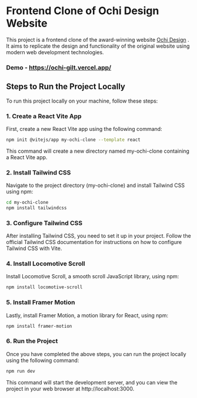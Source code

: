 
# Frontend Clone of Ochi Design Website

This project is a frontend clone of the award-winning website [Ochi Design](https://ochi.design/) . It aims to replicate the design and functionality of the original website using modern web development technologies.

### Demo - https://ochi-gilt.vercel.app/

## Steps to Run the Project Locally

To run this project locally on your machine, follow these steps:

### 1. Create a React Vite App
First, create a new React Vite app using the following command:

```bash
npm init @vitejs/app my-ochi-clone --template react
```

This command will create a new directory named my-ochi-clone containing a React Vite app.

### 2. Install Tailwind CSS
Navigate to the project directory (my-ochi-clone) and install Tailwind CSS using npm:

```bash
cd my-ochi-clone
npm install tailwindcss
```

### 3. Configure Tailwind CSS
After installing Tailwind CSS, you need to set it up in your project. Follow the official Tailwind CSS documentation for instructions on how to configure Tailwind CSS with Vite.

### 4. Install Locomotive Scroll
Install Locomotive Scroll, a smooth scroll JavaScript library, using npm:

```bash
npm install locomotive-scroll
``` 

### 5. Install Framer Motion
Lastly, install Framer Motion, a motion library for React, using npm:

```bash
npm install framer-motion
```

### 6. Run the Project
Once you have completed the above steps, you can run the project locally using the following command:

```bash
npm run dev
```
This command will start the development server, and you can view the project in your web browser at http://localhost:3000.

